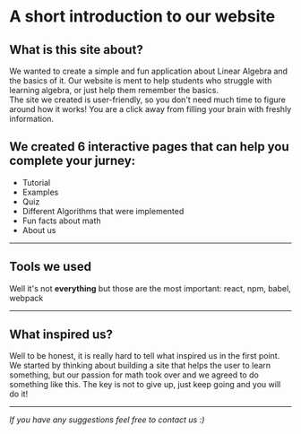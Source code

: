 # A short introduction to our website


## What is this site about?
We wanted to create a simple and fun application about Linear Algebra and the basics of it. Our website is ment to help students who struggle with learning algebra, or just help them remember the basics.  
The site we created is user-friendly, so you don't need much time to figure around how it works! You are a click away from filling your brain with freshly information.  

## We created 6 interactive pages that can help you complete your jurney:  
* Tutorial
* Examples
* Quiz
* Different Algorithms that were implemented
* Fun facts about math
* About us  
---  
## Tools we used  
Well it's not **everything** but those are the most important: react, npm, babel, webpack

--- 

## What inspired us?  
Well to be honest, it is really hard to tell what inspired us in the first point. We started by thinking about building a site that helps the user to learn something, but our passion for math took over and we agreed to do something like this. The key is not to give up, just keep going and you will do it! 

---  


*If you have any suggestions feel free to contact us :)*